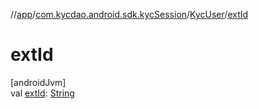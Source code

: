 //[app](../../../index.md)/[com.kycdao.android.sdk.kycSession](../index.md)/[KycUser](index.md)/[extId](ext-id.md)

# extId

[androidJvm]\
val [extId](ext-id.md): [String](https://kotlinlang.org/api/latest/jvm/stdlib/kotlin/-string/index.html)
